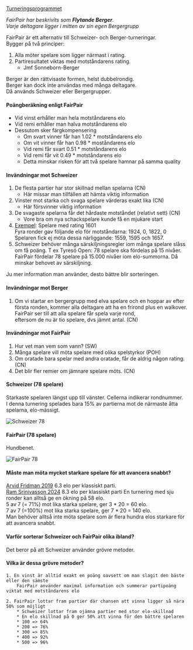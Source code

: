 [Turneringsprogrammet](https://christernilsson.github.io/FairPair)

*FairPair har beskrivits som **Flytande Berger**.  
Varje deltagare ligger i mitten av sin egen Bergergrupp*

FairPair är ett alternativ till Schweizer- och Berger-turneringar.  
Bygger på två principer:

1. Alla möter spelare som ligger närmast i rating. 
2. Partiresultatet viktas med motståndarens rating.
	* Jmf Sonneborn-Berger

Berger är den rättvisaste formen, helst dubbelrondig.   
Berger kan dock inte användas med många deltagare.   
Då används Schweizer eller Bergergrupper.

#### Poängberäkning enligt FairPair

* Vid vinst erhåller man hela motståndarens elo
* Vid remi erhåller man halva motståndarens elo
* Dessutom sker färgkompensering
	* Om svart vinner får han 1.02 * motståndarens elo
	* Om vit vinner får han 0.98 * moståndarens elo
	* Vid remi får svart 0.51 * motståndarens elo
	* Vid remi får vit 0.49 * motståndarens elo
	* Detta minskar risken för att två spelare hamnar på samma quality

#### Invändningar mot Schweizer

1. De flesta partier har stor skillnad mellan spelarna (CN)
	* Här missar man tillfällen att hämta viktig information
2. Vinster mot starka och svaga spelare värderas exakt lika (CN)
	* Här försvinner viktig information
3. De svagaste spelarna får det hårdaste motståndet (relativt sett) (CN)
	* Vore bra om nya schackspelare kunde få en mjukare start
4. [Exempel](https://chess-results.com/tnr996761.aspx?lan=6&art=9&fed=SWE&snr=17): Spelare med rating 1601  
	Fyra ronder gav följande elo för motståndarna: 1924, 0, 1822, 0  
	Spelaren fick ej möta dessa närliggande: 1559, 1595 och 1657.  
5. Schweizer behöver många särskiljningsregler iom många spelare slåss om få poäng. T ex Tyresö Open: 78 spelare ska fördelas på 15 nivåer.  
	FairPair fördelar 78 spelare på 15.000 nivåer iom elo-summorna. Då minskar behovet av särskiljning.

Ju mer information man använder, desto bättre blir sorteringen. 

#### Invändningar mot Berger

1. Om vi startar en bergergrupp med elva spelare och en hoppar av efter första ronden,
kommer alla deltagare att ha en frirond plus en walkover. FairPair ser till att alla spelare får spela varje rond,  
eftersom de nu är tio spelare, dvs jämnt antal. (CN)

#### Invändningar mot FairPair

1. Hur vet man vem som vann? (SW)
2. Många spelare vill möta spelare med olika spelstyrkor (POH)
3. Om oratade bara spelar med andra oratade, får de aldrig någon rating. (CN)
4. Det blir fler remier om jämnare spelare möts. (CN)

#### Schweizer (78 spelare)

Starkaste spelaren längst upp till vänster. Cellerna indikerar rondnummer.  
I denna turnering spelades bara 15% av partierna mot de närmaste åtta spelarna, elo-mässigt.

![Schweizer 78](X_Schweizer_78.png)

#### FairPair (78 spelare)

Hundbenet.

![FairPair 78](X_FairPair_78.png)

#### Måste man möta mycket starkare spelare för att avancera snabbt?

[Arvid Fridman 2019](https://ratings.fide.com/calculations.phtml?id_number=1758632&period=2019-12-01&rating=0) 6.3 elo per klassiskt parti.  
[Ram Srinivasson 2024](https://ratings.fide.com/profile/1779249/chart) 8.3 elo per klassiskt parti
En turnering med sju ronder kan alltså ge en ökning på 58 elo.  
5 av 7 (= 71%) mot lika starka spelare, ger 3 * 20 = 60 elo.  
7 av 7 (=100%) mot lika starka spelare, ger 7 * 20 = 140 elo.  
Man behöver alltså inte möta spelare som är flera hundra elos starkare för att avancera snabbt.

#### Varför sorterar Schweizer och FairPair olika ibland?

Det beror på att Schweizer använder grövre metoder.

#### Vilka är dessa grövre metoder?
	1. En vinst är alltid exakt en poäng oavsett om man slagit den bäste eller den sämste
		FairPair använder maximal information och summerar partipoäng viktat med motståndarens elo

	2. FairPair lottar fram partier där chansen att vinna ligger så nära 50% som möjligt
		* Schweizer lottar fram ojämna partier med stor elo-skillnad
		* En elo skillnad på 0 ger 50% att vinna för den bättre spelaren
		* 100 => 64%
		* 200 => 76%
		* 300 => 85%
		* 400 => 92%
		* 500 => 96%
